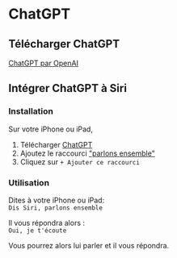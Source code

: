 # ChatGPT

## Télécharger ChatGPT

[ChatGPT par OpenAI](https://apps.apple.com/app/id6448311069)

## Intégrer ChatGPT à Siri

### Installation

Sur votre iPhone ou iPad,

1. Télécharger [ChatGPT](https://apps.apple.com/app/id6448311069)
2. Ajoutez le raccourci ["parlons ensemble"](https://www.icloud.com/shortcuts/b7f39b6e1492426aa2a4f57bb47d6cae)
3. Cliquez sur `+ Ajouter ce raccourci`

### Utilisation

Dites à votre iPhone ou iPad:  
`Dis Siri, parlons ensemble`

Il vous répondra alors :  
`Oui, je t'écoute`

Vous pourrez alors lui parler et il vous répondra.
